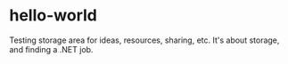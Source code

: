 # hello-world
Testing storage area for ideas, resources, sharing, etc.
It's about storage, and finding a .NET job.
